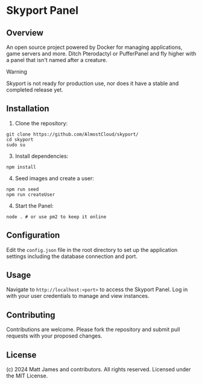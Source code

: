# Skyport Panel
## Overview
An open source project powered by Docker for managing applications, game servers and more. Ditch Pterodactyl or PufferPanel and fly higher with a panel that isn't named after a creature.

> [!WARNING]
> Skyport is not ready for production use, nor does it have a stable and completed release yet.


## Installation
1. Clone the repository:
```
git clone https://github.com/AlmostCloud/skyport/
cd skyport
sudo su
```

3. Install dependencies:
```
npm install
```

4. Seed images and create a user:
```
npm run seed
npm run createUser
```

4. Start the Panel:
```
node . # or use pm2 to keep it online
```

## Configuration
Edit the `config.json` file in the root directory to set up the application settings including the database connection and port.

## Usage
Navigate to `http://localhost:<port>` to access the Skyport Panel. Log in with your user credentials to manage and view instances.

## Contributing
Contributions are welcome. Please fork the repository and submit pull requests with your proposed changes.

## License
(c) 2024 Matt James and contributors. All rights reserved. Licensed under the MIT License.
